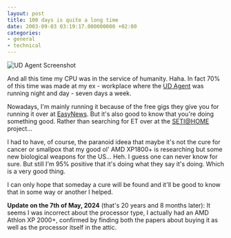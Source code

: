 ```yaml
---
layout: post
title: 100 days is quite a long time
date: 2003-09-03 03:19:17.000000000 +02:00
categories:
- general
- technical
---
```

![UD Agent Screenshot](https://content.rusiczki.net/blogpics/100_days.gif)

And all this time my CPU was in the service of humanity. Haha. In fact 70% of this time was made at my ex - workplace where the [UD Agent](http://www.grid.org) was running night and day - seven days a week.

Nowadays, I'm mainly running it because of the free gigs they give you for running it over at [EasyNews](http://www.easynews.com). But it's also good to know that you're doing something good. Rather than searching for ET over at the [SETI@HOME](http://setiathome.ssl.berkeley.edu/) project...

I had to have, of course, the paranoid ideea that maybe it's not the cure for cancer or smallpox that my good ol' AMD XP1800+ is researching but some new biological weapons for the US... Heh. I guess one can never know for sure. But still I'm 95% positive that it's doing what they say it's doing. Which is a very good thing.

I can only hope that someday a cure will be found and it'll be good to know that in some way or another I helped.

**Update on the 7th of May, 2024** (that's 20 years and 8 months later): It seems I was incorrect about the processor type, I actually had an AMD Athlon XP 2000+, confirmed by finding both the papers about buying it as well as the processor itself in the attic.

